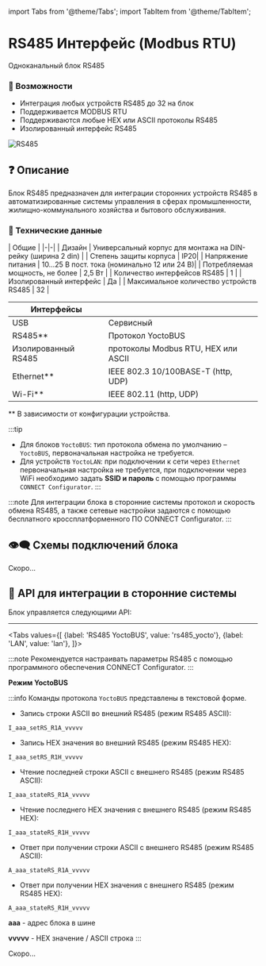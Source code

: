 
import Tabs from '@theme/Tabs';
import TabItem from '@theme/TabItem';

# RS485 Интерфейс (Modbus RTU)

Одноканальный блок RS485

### 💎 Возможности
- Интеграция любых устройств RS485 до 32 на блок
- Поддерживается MODBUS RTU
- Поддерживаются любые HEX или ASCII протоколы RS485
- Изолированный интерфейс RS485

![RS485](/img/blocks_photo/RS485_L.jpg)

## ❓ Описание
Блок RS485 предназначен для интеграции сторонних устройств RS485 в автоматизированные системы управления в сферах промышленности, жилищно-коммунального хозяйства и бытового обслуживания.

### 🔧 Технические данные
| Общие |
|-|-|
| Дизайн | Универсальный корпус для монтажа на DIN-рейку (ширина 2 din) |
| Степень защиты корпуса | IP20|
| Напряжение питания | 10…25 В пост. тока (номинально 12 или 24 В)|
| Потребляемая мощность, не более | 2,5 Вт |
| Количество интерфейсов RS485 | 1 |
| Изолированный интерфейс | Да |
| Максимальное количество устройств RS485 | 32 |

| Интерфейсы | |
|-|-|
|USB | Сервисный|
|RS485** | Протокол YoctoBUS |
|Изолированный RS485 | протоколы Modbus RTU, HEX или ASCII |
|Ethernet**| IEEE 802.3 10/100BASE-T (http, UDP)|
|Wi-Fi**| IEEE 802.11 (http, UDP) |
** В зависимости от конфигурации устройства.

:::tip
- Для блоков `YoctoBUS`: тип протокола обмена по умолчанию – `YoctoBUS`, первоначальная настройка не требуется.
- Для устройств `YoctoLAN`: при подключении к сети через `Ethernet` первоначальная настройка не требуется, при подключении через WiFi необходимо задать **SSID и пароль** с помощью программы `CONNECT Configurator`.
:::

:::note
Для интеграции блока в сторонние системы протокол и скорость обмена RS485, а также сетевые настройки задаются с помощью бесплатного кроссплатформенного ПО CONNECT Configurator.
:::

## 👁‍🗨 Схемы подключений блока

Скоро...

## 🔌 API для интеграции в сторонние системы

Блок управляется следующими API:

---

<Tabs
  values={[
    {label: 'RS485 YoctoBUS', value: 'rs485_yocto'},
    {label: 'LAN', value: 'lan'},
  ]}>

<TabItem value="rs485_yocto">

:::note
Рекомендуется настраивать параметры RS485 с помощью программного обеспечения CONNECT Configurator.
:::

**Режим YoctoBUS**

:::info
Команды протокола `YoctoBUS` представлены в текстовой форме.

- Запись строки ASCII во внешний RS485 (режим RS485 ASCII):
```
I_aaa_setRS_R1A_vvvvv
``` 
- Запись HEX значения во внешний RS485 (режим RS485 HEX):
```
I_aaa_setRS_R1H_vvvvv
``` 

- Чтение последней строки ASCII с внешнего RS485 (режим RS485 ASCII):
```
I_aaa_stateRS_R1A_vvvvv
``` 
- Чтение последнего HEX значения с внешнего RS485 (режим RS485 HEX):
```
I_aaa_stateRS_R1H_vvvvv
``` 

- Ответ при получении строки ASCII с внешнего RS485 (режим RS485 ASCII):
```
A_aaa_stateRS_R1A_vvvvv
```
- Ответ при получении HEX значения с внешнего RS485 (режим RS485 HEX):
```
A_aaa_stateRS_R1H_vvvvv
``` 

**aaa** - адрес блока в шине

**vvvvv** - HEX значение / ASCII строка
:::

</TabItem>
  
<TabItem value="lan">
    
Скоро...

</TabItem>
</Tabs>
